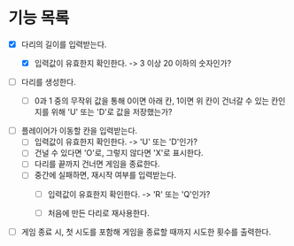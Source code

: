 # 기능 목록
- [x] 다리의 길이를 입력받는다.
   - [x] 입력값이 유효한지 확인한다. -> 3 이상 20 이하의 숫자인가?
  

- [ ] 다리를 생성한다.
   - [ ] 0과 1 중의 무작위 값을 통해 0이면 아래 칸, 1이면 위 칸이 건너갈 수 있는 칸인지를 위해 'U' 또는 'D'로 값을 저장했는가?


- [ ] 플레이어가 이동할 칸을 입력받는다.
  - [ ] 입력값이 유효한지 확인한다. -> 'U' 또는 'D'인가?
  - [ ] 건널 수 있다면 'O'로, 그렇지 않다면 'X'로 표시한다.
  - [ ] 다리를 끝까지 건너면 게임을 종료한다.
  - [ ] 중간에 실패하면, 재시작 여부를 입력받는다.
    - [ ] 입력값이 유효한지 확인한다. -> 'R' 또는 'Q'인가?
    - [ ] 처음에 만든 다리로 재사용한다.


- [ ] 게임 종료 시, 첫 시도를 포함해 게임을 종료할 때까지 시도한 횟수를 출력한다. 